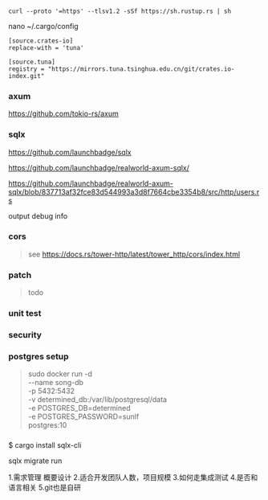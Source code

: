 ###
```
curl --proto '=https' --tlsv1.2 -sSf https://sh.rustup.rs | sh

```
nano ~/.cargo/config
```
[source.crates-io]
replace-with = 'tuna'

[source.tuna]
registry = "https://mirrors.tuna.tsinghua.edu.cn/git/crates.io-index.git"
```

### axum

https://github.com/tokio-rs/axum    

### sqlx

https://github.com/launchbadge/sqlx

https://github.com/launchbadge/realworld-axum-sqlx/

https://github.com/launchbadge/realworld-axum-sqlx/blob/837713af32fce83d544993a3d8f7664cbe3354b8/src/http/users.rs

output debug info

### cors
> see https://docs.rs/tower-http/latest/tower_http/cors/index.html


### patch

> todo 

### unit test
>

### security 

### postgres setup
> sudo docker run  -d\
    --name song-db \
    -p 5432:5432 \
    -v determined_db:/var/lib/postgresql/data \
    -e POSTGRES_DB=determined \
    -e POSTGRES_PASSWORD=sunlf \
    postgres:10

###
$ cargo install sqlx-cli

sqlx migrate run

1.需求管理 概要设计
2.适合开发团队人数，项目规模
3.如何走集成测试
4.是否和语言相关
5.git也是自研
